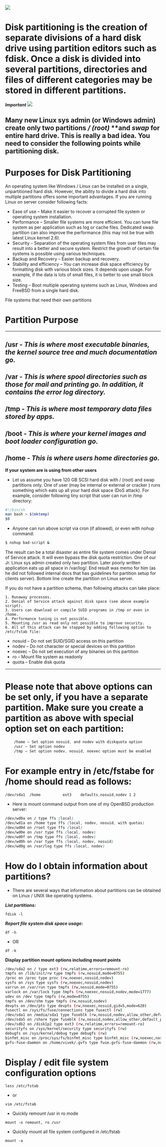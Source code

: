 ![](https://github.com/nu11secur1ty/Linux_Deployment_Administration_Hacks/blob/master/Importance_of_Linux_partitions/GrUbA.png)


# Disk partitioning is the creation of separate divisions of a hard disk drive using partition editors such as fdisk. Once a disk is divided into several partitions, directories and files of different categories may be stored in different partitions.

***Important***
![](https://github.com/nu11secur1ty/Linux_Deployment_Administration_Hacks/blob/master/Importance_of_Linux_partitions/alert-attention-circle-exclamation-important-notification-warning-512.png)

**Many new Linux sys admin (or Windows admin) create only two partitions** ***/ (root)*** **and ***swap*** **for entire hard drive. This is really a bad idea. You need to consider the following points while partitioning disk.**
--------------------------------------------------------------------------------------------------

# Purposes for Disk Partitioning


An operating system like Windows / Linux can be installed on a single, unpartitioned hard disk. However, the ability to divide a hard disk into multiple partitions offers some important advantages. If you are running Linux on server consider following facts:

   - Ease of use – Make it easier to recover a corrupted file system or operating system installation.
   - Performance – Smaller file systems are more efficient. You can tune file system as per application such as log or cache files. Dedicated swap partition can also improve the performance (this may not be true with latest Linux kernel 2.6).
   - Security – Separation of the operating system files from user files may result into a better and secure system. Restrict the growth of certain file systems is possible using various techniques.
   - Backup and Recovery – Easier backup and recovery.
   - Stability and efficiency – You can increase disk space efficiency by formatting disk with various block sizes. It depends upon usage. For example, if the data is lots of small files, it is better to use small block size.
   - Testing – Boot multiple operating systems such as Linux, Windows and FreeBSD from a single hard disk.

File systems that need their own partitions

# Partition	Purpose
------------------------------------------------------------------------------------------------------

/usr	  -    ***This is where most executable binaries, the kernel source tree and much documentation go.***
-----------------------------------------------------------------------------------------------------

/var	  -    ***This is where spool directories such as those for mail and printing go. 
                In addition, it contains the error log directory.***
------------------------------------------------------------------------------------------------------

/tmp	 -     ***This is where most temporary data files stored by apps.***
------------------------------------------------------------------------------------------------------

/boot	   -   ***This is where your kernel images and boot loader configuration go.***
------------------------------------------------------------------------------------------------------

/home	  -    ***This is where users home directories go.***
------------------------------------------------------------------------------------------------------

**If your system are is using from other users**

- Let us assume you have 120 GB SCSI hard disk with / (root) and swap partitions only. One of user (may be internal or external or cracker ) runs something which eats up all your hard disk space (DoS attack). For example, consider following tiny script that user can run in /tmp directory:


```bash
#!/bin/sh
man bash > $(mktemp)
$0
```
- Anyone can run above script via cron (if allowed), or even with nohup command:

```bash
$ nohup bad-script &
```
The result can be a total disaster as entire file system comes under Denial of Service attack. It will even bypass the disk quota restriction. One of our Jr. Linux sys admin created only two partition. Later poorly written application eats up all space in /var/log/. End result was memo for him (as he did not followed internal docs that has guidelines for partition setup for clients server). Bottom line create the partition on Linux server.

If you do not have a partition schema, than following attacks can take place:

    1. Runaway processes.
    2. Denial of Service attack against disk space (see above example script).
    3. Users can download or compile SUID programs in /tmp or even in /home.
    4. Performance tuning is not possible.
    5. Mounting /usr as read only not possible to improve security.
    6. All of this attack can be stopped by adding following option to /etc/fstab file:
    
- nosuid – Do not set SUID/SGID access on this partition
- nodev – Do not character or special devices on this partition
- noexec – Do not set execution of any binaries on this partition
- ro – Mount file system as readonly
- quota – Enable disk quota

---------------------------------------------------------------------------------------------------
# Please note that above options can be set only, if you have a separate partition. Make sure you create a partition as above with special option set on each partition:

```css
    /home – Set option nosuid, and nodev with diskquota option
    /usr – Set option nodev
    /tmp – Set option nodev, nosuid, noexec option must be enabled
```
# For example entry in /etc/fstabe for /home should read as follows:

```css
/dev/sda1  /home          ext3    defaults,nosuid,nodev 1 2
```

- Here is mount command output from one of my OpenBSD production server:

```css
/dev/wd0a on / type ffs (local)
/dev/wd1a on /home type ffs (local, nodev, nosuid, with quotas)
/dev/wd0d on /root type ffs (local)
/dev/wd0e on /usr type ffs (local, nodev)
/dev/wd0f on /tmp type ffs (local, nodev)
/dev/wd0h on /var type ffs (local, nodev, nosuid)
/dev/wd0g on /var/log type ffs (local, nodev)
```


# How do I obtain information about partitions?

- There are several ways that information about partitions can be obtained on Linux / UNIX like operating systems.

***List partitions:***
```
fdisk -l
```
***Report file system disk space usage:***
```
df -h
```
- OR
```
df -k
```
**Display partition mount options including mount points**

```bash
/dev/sda2 on / type ext3 (rw,relatime,errors=remount-ro)
tmpfs on /lib/init/rw type tmpfs (rw,nosuid,mode=0755)
/proc on /proc type proc (rw,noexec,nosuid,nodev)
sysfs on /sys type sysfs (rw,noexec,nosuid,nodev)
varrun on /var/run type tmpfs (rw,nosuid,mode=0755)
varlock on /var/lock type tmpfs (rw,noexec,nosuid,nodev,mode=1777)
udev on /dev type tmpfs (rw,mode=0755)
tmpfs on /dev/shm type tmpfs (rw,nosuid,nodev)
devpts on /dev/pts type devpts (rw,noexec,nosuid,gid=5,mode=620)
fusectl on /sys/fs/fuse/connections type fusectl (rw)
/dev/sda1 on /media/sda1 type fuseblk (rw,nosuid,nodev,allow_other,default_permissions,blksize=4096)
/dev/sda5 on /share type fuseblk (rw,nosuid,nodev,allow_other,default_permissions,blksize=4096)
/dev/sdb2 on /disk1p2 type ext3 (rw,relatime,errors=remount-ro)
securityfs on /sys/kernel/security type securityfs (rw)
debugfs on /sys/kernel/debug type debugfs (rw)
binfmt_misc on /proc/sys/fs/binfmt_misc type binfmt_misc (rw,noexec,nosuid,nodev)
gvfs-fuse-daemon on /home/vivek/.gvfs type fuse.gvfs-fuse-daemon (rw,nosuid,nodev,user=vivek)
```

# Display / edit file system configuration options
```
less /etc/fstab
```
- or
```
vim /etc/fstab
```
- Quickly remount /usr in ro mode
```
mount -o remount, ro /usr
```
- Quickly mount all file system configured in /etc/fstab
```
mount -a
```


